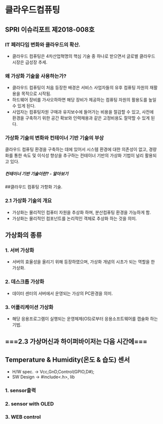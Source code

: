 # 클라우드컴퓨팅  

## SPRI 이슈리포트 제2018-008호
### IT 페러다임 변화와 클라우드의 확산.
- 클라우드 컴퓨팅은 4차산업혁명의 핵심 기술 중 하나로 받으면서 글로벌 클라우드 시장은 급성장 추세.

### 왜 가상화 기술을 사용하는가?
- 클라우드 컴퓨팅이 처음 등장한 배경은 서비스 사업자들의 유후 컴퓨팅 자원의 재활용을 목적으로 시작됨.
- 하드웨어 장비를 가사오하하면 해당 장비가 제공하는 컴퓨팅 자원의 활용도를 높일 수 있게 된다.
- 사업자는 컴퓨팅자원 구매과 유지보수에 들어가는 비용을 절감할 수 있고, 사전에 환경을 구축하기 위한 공간 확보와 인력채용과 같은 고정비용도 절약할 수 있게 된다.

### 가상화 기술의 변화와 컨테이너 기반 기술의 부상
클라우드 컴퓨팅 환경을 구축하는 데에 있어서 시스템 환경에 대한 의존성이 없고, 경량화를 통한 속도 및 이식성 향상을 추구하는 컨테이너 기반의 가상화 기법이 널리 활용되고 있다.  
##### 컨테이너 기반 기술이란? - 알아보기

##클라우드 컴퓨팅 가항화 기술.
### 2.1 가상화 기술의 개요  
* 가상화는 물리적인 컴퓨터 자원을 추상화 하며, 분산컴퓨팅 환경을 가능하게 함.  
* 가상화는 물리적인 컴포넌트를 논리적인 객체로 추상화 하는 것을 의미.

## 가상화의 종류
### 1. 서버 가상화
- 서버의 효율성을 올리기 위해 등장하였으며, 가상화 개념의 시초가 되는 역할을 한 가상화.  
### 2. 데스크톱 가상화  
- 데이터 센터의 서버에서 운영되는 가상의 PC환경을 의미.  
### 3. 어플리케이션 가상화
- 해당 응용프로그램이 실행되는 운영체제(OS)로부터 응용소프트웨어를 캡슐화 하는 기법.

## ===2.3 가상머신과 하이퍼바이저는 다음 시간에===


## Temperature & Humidity(온도 & 습도) 센서
* H/W spec. -> Vcc,GnD,Control(GPIO,D#);
* SW Design -> #include<.h>, lib

### 1. sensor출력
### 2. sensor with OLED
### 3. WEB control
